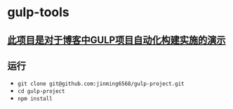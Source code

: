 # gulp-tools

## [此项目是对于博客中GULP项目自动化构建实施的演示](https://jinming6568.github.io/2017/04/14/GULP%E9%A1%B9%E7%9B%AE%E8%87%AA%E5%8A%A8%E5%8C%96%E6%9E%84%E5%BB%BA%E5%AE%9E%E6%96%BD/)

## 运行

* `git clone git@github.com:jinming6568/gulp-project.git`
* `cd gulp-project`
* `npm install`
